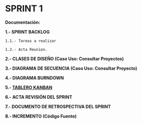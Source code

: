 # **SPRINT 1**

**Documentación:**

**1.- SPRINT BACKLOG**

    1.1.- Tareas a realizar

    1.2.- Acta Reunion.

**2.- CLASES DE DISEÑO (Caso Uso: Consultar Proyectos)**

**3.- DIAGRAMA DE SECUENCIA (Caso Uso: Consultar Proyecto)**

**4.- DIAGRAMA BURNDOWN**

**5.- [TABLERO KANBAN](https://github.com/DptoSIC/proyectoEIE/projects/1)**

**6.- ACTA REVISIÓN DEL SPRINT**

**7.- DOCUMENTO DE RETROSPECTIVA DEL SPRINT**

**8.- INCREMENTO (Código Fuente)**
